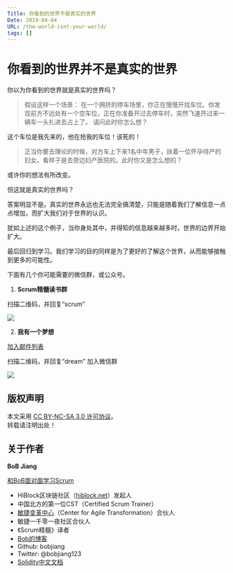 ```yaml
---
Title: 你看到的世界不是真实的世界
Date: 2019-04-04
URL: /the-world-isnt-your-world/ 
tags: []
---
```


# 你看到的世界并不是真实的世界

你以为你看到的世界就是真实的世界吗？

> 假设这样一个场景：
在一个拥挤的停车场里，你正在慢慢开找车位。你发现前方不远处有一个空车位，正在你准备开过去停车时，突然飞速开过来一辆车一头扎进去占上了。
请问此时你怎么想？

这个车位是我先来的，他在抢我的车位！该死的！

> 正当你要去理论的时候，对方车上下来1名中年男子，扶着一位怀孕待产的妇女。看样子是去旁边妇产医院的。此时你又是怎么想的？

或许你的想法有所改变。

但这就是真实的世界吗？

答案明显不是。真实的世界永远也无法完全搞清楚，只能是随着我们了解信息一点点增加，而扩大我们对于世界的认识。

犹如上述的这个例子，当你身处其中，并得知的信息越来越多时，世界的边界开始扩大。

最后回归到学习。我们学习的目的同样是为了更好的了解这个世界，从而能够接触到更多的可能性。

下面有几个你可能需要的微信群，或公众号。

1. **Scrum精髓读书群**

扫描二维码，并回复“scrum”

![](https://github.com/bobjiang/bobjiang/blob/master/images/xiao-bao.jpeg)

2. **我有一个梦想**

[加入邮件列表](https://tinyletter.com/bobjiang)


扫描二维码，并回复“dream” 加入微信群

![](https://github.com/bobjiang/bobjiang/blob/master/images/xiao-bao.jpeg)

## 版权声明

本文采用 [CC BY-NC-SA 3.0 许可协议](https://creativecommons.org/licenses/by-nc-sa/3.0/deed.zh)。  
转载请注明出处！

## 关于作者

**BoB Jiang**

[和BoB面对面学习Scrum](https://appmopev1px9533.h5.xiaoeknow.com/homepage) 

- HiBlock区块链社区（[hiblock.net](https://hiblock.net)）发起人  
- 中国北方的第一位CST（Certified Scrum Trainer）  
- [敏捷变革中心](https://www.c4at.cn/)（Center for Agile Transformation）合伙人  
- 敏捷一千零一夜社区合伙人  
- 《Scrum精髓》译者
- [Bob的博客](http://www.bobjiang.com)
- Github: bobjiang
- Twitter: @bobjiang123
- [Solidity中文文档](https://solidity-cn.readthedocs.io/zh/develop/)